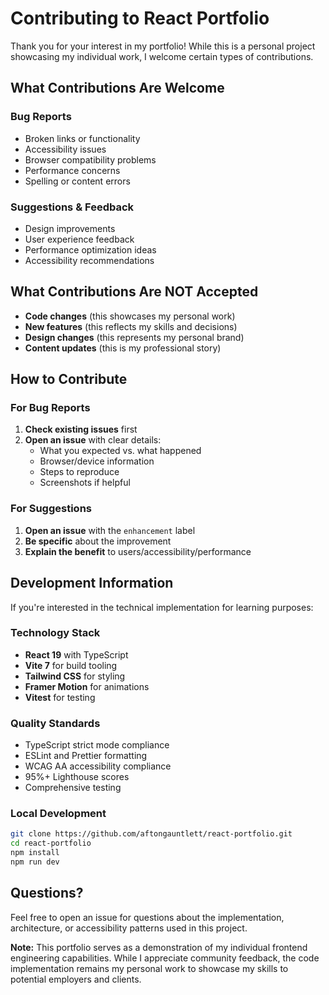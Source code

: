 # Contributing to React Portfolio

Thank you for your interest in my portfolio! While this is a personal project showcasing my individual work, I welcome certain types of contributions.

## What Contributions Are Welcome

### Bug Reports

- Broken links or functionality
- Accessibility issues
- Browser compatibility problems
- Performance concerns
- Spelling or content errors

### Suggestions & Feedback

- Design improvements
- User experience feedback
- Performance optimization ideas
- Accessibility recommendations

## What Contributions Are NOT Accepted

- **Code changes** (this showcases my personal work)
- **New features** (this reflects my skills and decisions)
- **Design changes** (this represents my personal brand)
- **Content updates** (this is my professional story)

## How to Contribute

### For Bug Reports

1. **Check existing issues** first
2. **Open an issue** with clear details:
   - What you expected vs. what happened
   - Browser/device information
   - Steps to reproduce
   - Screenshots if helpful

### For Suggestions

1. **Open an issue** with the `enhancement` label
2. **Be specific** about the improvement
3. **Explain the benefit** to users/accessibility/performance

## Development Information

If you're interested in the technical implementation for learning purposes:

### Technology Stack

- **React 19** with TypeScript
- **Vite 7** for build tooling
- **Tailwind CSS** for styling
- **Framer Motion** for animations
- **Vitest** for testing

### Quality Standards

- TypeScript strict mode compliance
- ESLint and Prettier formatting
- WCAG AA accessibility compliance
- 95%+ Lighthouse scores
- Comprehensive testing

### Local Development

```bash
git clone https://github.com/aftongauntlett/react-portfolio.git
cd react-portfolio
npm install
npm run dev
```

## Questions?

Feel free to open an issue for questions about the implementation, architecture, or accessibility patterns used in this project.

**Note:** This portfolio serves as a demonstration of my individual frontend engineering capabilities. While I appreciate community feedback, the code implementation remains my personal work to showcase my skills to potential employers and clients.
